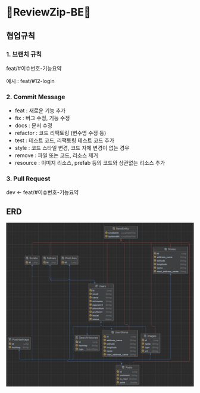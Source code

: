 # 🌟ReviewZip-BE🌟
## 협업규칙
### 1. 브랜치 규칙

feat/#이슈번호-기능요약

예시 : feat/#12-login

### 2. Commit Message

- feat : 새로운 기능 추가
- fix : 버그 수정, 기능 수정
- docs : 문서 수정
- refactor : 코드 리팩토링 (변수명 수정 등)
- test : 테스트 코드, 리팩토링 테스트 코드 추가
- style : 코드 스타일 변경, 코드 자체 변경이 없는 경우
- remove : 파일 또는 코드, 리소스 제거
- resource : 이미지 리소스, prefab 등의 코드와 상관없는 리소스 추가

### 3. Pull Request
dev <- feat/#이슈번호-기능요약

## ERD
<img src="Review.ZIP ERD.png">
